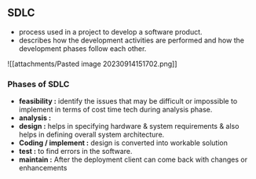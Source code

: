 ## SDLC 
- process used in a project to develop a software product. 
- describes how the development activities are performed and how the development phases follow each other. 

![[attachments/Pasted image 20230914151702.png]]

### Phases of SDLC

- **feasibility :** identify the issues that may be difficult or impossible to implement in terms of cost time tech during analysis phase.  
- **analysis :** 
- **design :** helps in specifying hardware & system requirements & also helps in defining overall system architecture. 
- **Coding / implement :** design is converted into workable solution
- **test :** to find errors in the software. 
- **maintain :** After the deployment client can come back with changes or enhancements

